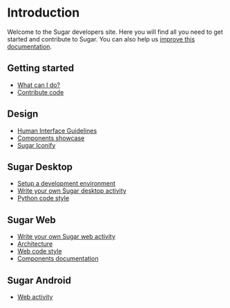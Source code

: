 Introduction
============

Welcome to the Sugar developers site.
Here you will find all you need to get started and contribute to Sugar.
You can also help us [improve this documentation](docs.md.html).

Getting started
---------------

* [What can I do?](what-can-i-do.md.html)
* [Contribute code](contributing.md.html)

Design
------
* [Human Interface Guidelines](HIG.md.html)
* [Components showcase](http://sugarlabs.github.io/sugar-web-samples/)
* [Sugar Iconify](sugar-iconify.md.html)

Sugar Desktop
-------------
* [Setup a development environment](dev-environment.md.html)
* [Write your own Sugar desktop activity](desktop-activity.md.html)
* [Python code style](python-style.md.html)

Sugar Web
---------
* [Write your own Sugar web activity](web-activity.md.html)
* [Architecture](web-architecture.md.html)
* [Web code style](web-style.md.html)
* [Components documentation](sugar-web/README.md.html)

Sugar Android
-------------

* [Web activity](android.md.html)
